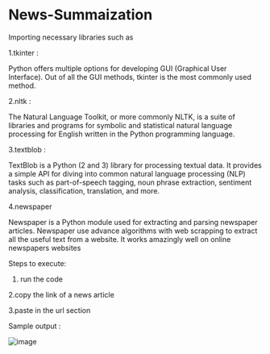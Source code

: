 # News-Summaization

Importing necessary libraries such as 

1.tkinter :

Python offers multiple options for developing GUI (Graphical User Interface). Out of all the GUI methods, tkinter is the most commonly used method.

2.nltk :

The Natural Language Toolkit, or more commonly NLTK, is a suite of libraries and programs for symbolic and statistical natural language processing for English written in the Python programming language.

3.textblob :

TextBlob is a Python (2 and 3) library for processing textual data. It provides a simple API for diving into common natural language processing (NLP) tasks such as part-of-speech tagging, noun phrase extraction, sentiment analysis, classification, translation, and more.

4.newspaper 

Newspaper is a Python module used for extracting and parsing newspaper articles. Newspaper use advance algorithms with web scrapping to extract all the useful text from a website. It works amazingly well on online newspapers websites


Steps to execute:

1. run the code

2.copy the link of a news article 

3.paste in the url section

Sample output :

![image](https://user-images.githubusercontent.com/76734615/132548746-e1b45cce-abe4-42c1-a6e6-bc92a50c56a4.png)

